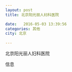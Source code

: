 ```yaml
--- 
layout: post 
title: 北京阳光丽人妇科医院

date:   2016-05-03 13:39:56 
categories: 其他  
city: 北京
  
--- 
```

   
北京阳光丽人妇科医院

信息


